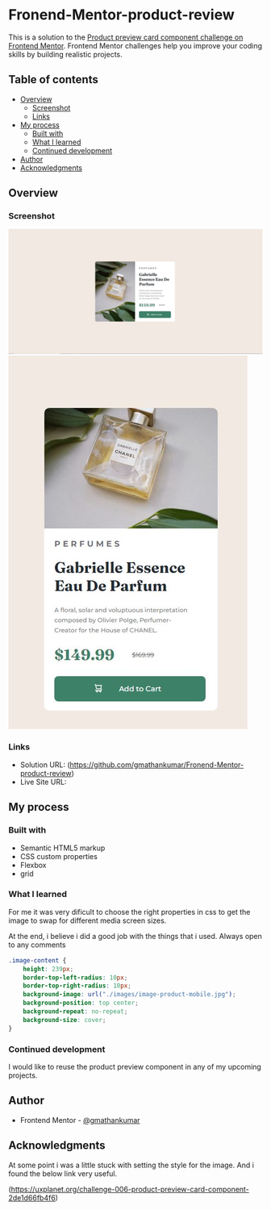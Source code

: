 # Fronend-Mentor-product-review

This is a solution to the [Product preview card component challenge on Frontend Mentor](https://www.frontendmentor.io/challenges/product-preview-card-component-GO7UmttRfa). Frontend Mentor challenges help you improve your coding skills by building realistic projects. 

## Table of contents

- [Overview](#overview)
  - [Screenshot](#screenshot)
  - [Links](#links)
- [My process](#my-process)
  - [Built with](#built-with)
  - [What I learned](#what-i-learned)
  - [Continued development](#continued-development)
- [Author](#author)
- [Acknowledgments](#acknowledgments)


## Overview

### Screenshot

![](./images/Desktop.jpg)
![](./images/mobile.jpg)


### Links

- Solution URL: (https://github.com/gmathankumar/Fronend-Mentor-product-review)
- Live Site URL: 

## My process

### Built with

- Semantic HTML5 markup
- CSS custom properties
- Flexbox
- grid


### What I learned

For me it was very dificult to choose the right properties in css to get the image to swap for different media screen sizes.

At the end, i believe i did a good job with the things that i used.
Always open to any comments


```css
.image-content {
    height: 239px;
    border-top-left-radius: 10px;
    border-top-right-radius: 10px;
    background-image: url("./images/image-product-mobile.jpg");
    background-position: top center;
    background-repeat: no-repeat;
    background-size: cover;
}

```

### Continued development

I would like to reuse the product preview component in any of my upcoming projects.


## Author

- Frontend Mentor - [@gmathankumar](https://www.frontendmentor.io/profile/gmathankumar)

## Acknowledgments


At some point i was a little stuck with setting the style for the image. And i found the below link very useful.

(https://uxplanet.org/challenge-006-product-preview-card-component-2de1d66fb4f6)

